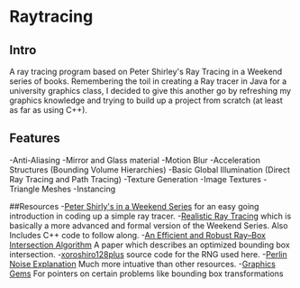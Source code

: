 # Raytracing

## Intro
A ray tracing program based on Peter Shirley's Ray Tracing in a Weekend series
of books. Remembering the toil in creating a Ray tracer in Java for a
university graphics class, I decided to give this another go by refreshing
my graphics knowledge and trying to build up a project from scratch
(at least as far as using C++).

## Features

-Anti-Aliasing
-Mirror and Glass material
-Motion Blur
-Acceleration Structures (Bounding Volume Hierarchies)
-Basic Global Illumination (Direct Ray Tracing and Path Tracing)
-Texture Generation
-Image Textures
-Triangle Meshes
-Instancing

##Resources
-[Peter Shirly's in a Weekend Series](http://in1weekend.blogspot.com/2016/01/ray-tracing-in-one-weekend.html) for an easy going introduction in coding up a simple ray tracer.
-[Realistic Ray Tracing](https://www.indiebound.org/book/9781568814612) which is basically a more advanced and formal version of the Weekend Series. Also Includes C++ code to follow along.
-[An Efficient and Robust Ray–Box Intersection Algorithm](https://people.csail.mit.edu/amy/papers/box-jgt.pdf) A paper which describes an optimized bounding box intersection.
-[xoroshiro128plus](http://vigna.di.unimi.it/xorshift/xoroshiro128plus.c) source code for the RNG used here.
-[Perlin Noise Explanation](https://flafla2.github.io/2014/08/09/perlinnoise.html) Much more intuative than other resources.
-[Graphics Gems](http://www.realtimerendering.com/resources/GraphicsGems/) For pointers on certain problems like bounding box transformations
